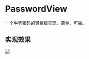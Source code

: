 # PasswordView
一个手势密码的轻量级实现，简单，可靠。


实现效果
-----

![](https://github.com/Thuantanon/PasswordView/blob/master/simple/simple.gif)
